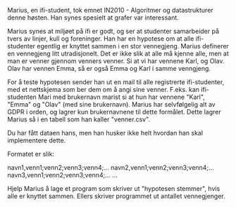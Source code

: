 Marius, en ifi-student, tok emnet IN2010 - Algoritmer og datastrukturer denne høsten.
Han synes spesielt at grafer var interessant.

Marius synes at miljøet på ifi er godt, og ser at studenter samarbeider på tvers av linjer, kull og foreninger.
Han har en hypotese om at alle ifi-studenter egentlig er knyttet sammen i en stor vennegjeng. Marius definerer en vennegjeng litt utradisjonelt. Det er ikke slik at alle må kjenne alle, men at man er venner gjennom venners venner.
Si at vi har vennene Karl, og Olav. Olav har vennen Emma, så er også Emma og Karl i samme venngjeng.

For å teste hypotesen sender han ut en mail til alle registrerte ifi-studenter, med et nettskjema som ber dem om å angi sine venner. F.eks. kan ifi-studenten Mari med brukernavn marist si at hun har vennene "Karl", "Emma" og "Olav" (med sine brukernavn). Marius har selvfølgelig alt av GDPR i orden, og lagrer kun brukernavnene til dette formålet. Dette lagrer Marius så i en tabell som han kaller "venner.csv".

Du har fått dataen hans, men han husker ikke helt hvordan han skal implementere dette.

Formatet er slik:

navn1,venn1;venn2;venn3;venn4;...
navn2,venn1;venn2;venn3;venn4;...
navn3,venn1;venn2;venn3;venn4;...
...

Hjelp Marius å lage et program som skriver ut "hypotesen stemmer", hvis alle er knyttet sammen. Ellers skriver programmet ut antallet vennegjenger.